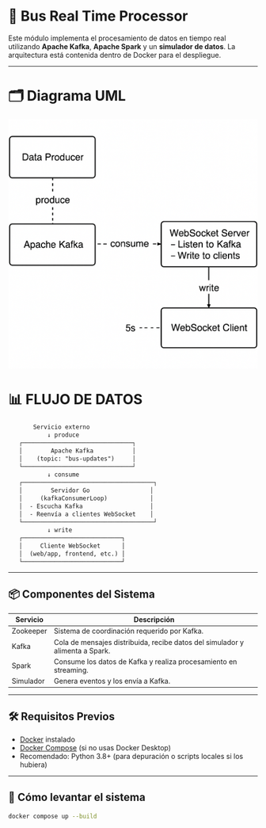 # 🚌 Bus Real Time Processor

Este módulo implementa el procesamiento de datos en tiempo real utilizando **Apache Kafka**, **Apache Spark** y un **simulador de datos**. La arquitectura está contenida dentro de Docker para el despliegue.

---
#  🗂️ Diagrama UML 
<img src="./assets/umlbus.png" alt="Diagrama UML" width="600"/>



#  📊 FLUJO DE DATOS

```text
       Servicio externo
           ↓ produce
   ┌───────────────────────────────┐
   │        Apache Kafka           │
   │    (topic: "bus-updates")     │
   └───────────────────────────────┘
           ↓ consume
   ┌─────────────────────────────────────┐
   │        Servidor Go                 │
   │     (kafkaConsumerLoop)            │
   │  - Escucha Kafka                   │
   │  - Reenvía a clientes WebSocket    │
   └─────────────────────────────────────┘
           ↓ write
   ┌────────────────────────────┐
   │     Cliente WebSocket      │
   │  (web/app, frontend, etc.) │
   └────────────────────────────┘

 ```


---

## 📦 Componentes del Sistema

| Servicio     | Descripción                                                                 |
|--------------|------------------------------------------------------------------------------|
| Zookeeper    | Sistema de coordinación requerido por Kafka.                                |
| Kafka        | Cola de mensajes distribuida, recibe datos del simulador y alimenta a Spark.|
| Spark        | Consume los datos de Kafka y realiza procesamiento en streaming.            |
| Simulador    | Genera eventos y los envía a Kafka. |

---

## 🛠️ Requisitos Previos

- [Docker](https://www.docker.com/get-started) instalado
- [Docker Compose](https://docs.docker.com/compose/) (si no usas Docker Desktop)
- Recomendado: Python 3.8+ (para depuración o scripts locales si los hubiera)

---

## 🚀 Cómo levantar el sistema

```bash
docker compose up --build
